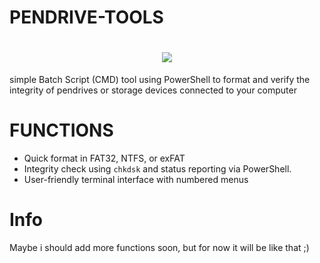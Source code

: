 # PENDRIVE-TOOLS

 <!DOCTYPE html>
<html lang="en">
<head>
    <meta charset="UTF-8">
    <meta name="viewport" content="width=device-width, initial-scale=1.0">
</head>
<body>
    <h1 align="center">
        <img src="https://i.ibb.co/DgtTzwmC/Screenshot-2.png"/>
    </h1>
 
 simple Batch Script (CMD) tool using PowerShell to format and verify the integrity of pendrives or storage devices connected to your computer


 # FUNCTIONS
- Quick format in FAT32, NTFS, or exFAT
- Integrity check using `chkdsk` and status reporting via PowerShell.
- User-friendly terminal interface with numbered menus

# Info
Maybe i should add more functions soon, but for now it will be like that ;)
